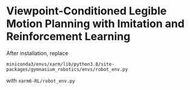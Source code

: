 # Viewpoint-Conditioned Legible Motion Planning with Imitation and Reinforcement Learning

After installation, replace 

`miniconda3/envs/xarm/lib/python3.8/site-packages/gymnasium_robotics/envs/robot_env.py`

with `xarm6-RL/robot_env.py`